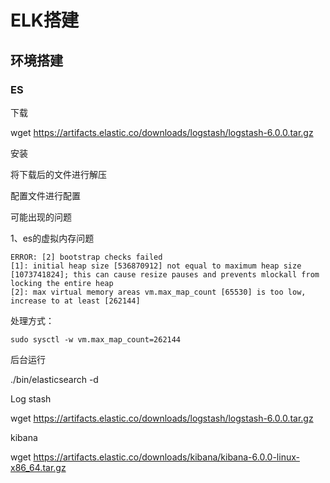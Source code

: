 # ELK搭建

## 环境搭建

### ES

下载

wget https://artifacts.elastic.co/downloads/logstash/logstash-6.0.0.tar.gz

安装

将下载后的文件进行解压

配置文件进行配置 

可能出现的问题

1、es的虚拟内存问题

```
ERROR: [2] bootstrap checks failed
[1]: initial heap size [536870912] not equal to maximum heap size [1073741824]; this can cause resize pauses and prevents mlockall from locking the entire heap
[2]: max virtual memory areas vm.max_map_count [65530] is too low, increase to at least [262144]
```

处理方式：

```
sudo sysctl -w vm.max_map_count=262144
```

后台运行

./bin/elasticsearch -d



Log stash

wget https://artifacts.elastic.co/downloads/logstash/logstash-6.0.0.tar.gz

kibana

wget https://artifacts.elastic.co/downloads/kibana/kibana-6.0.0-linux-x86_64.tar.gz